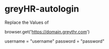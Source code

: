 # greyHR-autologin



Replace the Values of 

browser.get('https://domain.greythr.com') 

username = "username"
password = "password"



